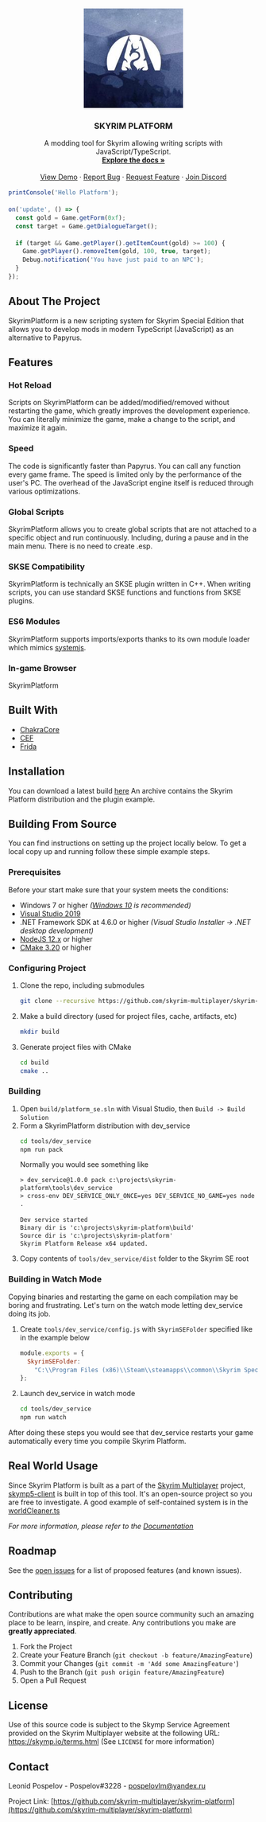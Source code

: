 <!--
*** Thanks for checking out the Best-README-Template. If you have a suggestion
*** that would make this better, please fork the repo and create a pull request
*** or simply open an issue with the tag "enhancement".
*** Thanks again! Now go create something AMAZING! :D
-->


<!-- PROJECT LOGO -->
<br />
<p align="center">
  <a href="https://skymp.io">
    <img src="skymp.jpg" alt="Logo" width="200" height="200">
  </a>

  <h3 align="center">SKYRIM PLATFORM</h3>

  <p align="center">
    A modding tool for Skyrim allowing writing scripts with JavaScript/TypeScript.
    <br />
    <a href="https://pospelovlm.gitbook.io/skyrim-multiplayer-docs/docs_skyrim_platform"><strong>Explore the docs »</strong></a>
    <br />
    <br />
    <a href="https://www.youtube.com/watch?v=b-kJte3AMYA">View Demo</a>
    ·
    <a href="https://github.com/skyrim-multiplayer/skyrim-platform/issues">Report Bug</a>
    ·
    <a href="https://github.com/skyrim-multiplayer/skyrim-platform/issues">Request Feature</a> 
    ·
    <a href="https://discord.gg/NKtwpuGCHD">Join Discord</a>
  </p>
</p>

```typescript
printConsole('Hello Platform');

on('update', () => {
  const gold = Game.getForm(0xf);
  const target = Game.getDialogueTarget();
  
  if (target && Game.getPlayer().getItemCount(gold) >= 100) {
    Game.getPlayer().removeItem(gold, 100, true, target);
    Debug.notification('You have just paid to an NPC');
  }
});
```

<!-- ABOUT THE PROJECT -->
## About The Project

SkyrimPlatform is a new scripting system for Skyrim Special Edition that allows you to develop mods in modern TypeScript (JavaScript) as an alternative to Papyrus.

## Features

### Hot Reload
Scripts on SkyrimPlatform can be added/modified/removed without restarting the game, which greatly improves the development experience. You can literally minimize the game, make a change to the script, and maximize it again.

### Speed
The code is significantly faster than Papyrus. You can call any function every game frame. The speed is limited only by the performance of the user's PC. The overhead of the JavaScript engine itself is reduced through various optimizations.

### Global Scripts
SkyrimPlatform allows you to create global scripts that are not attached to a specific object and run continuously. Including, during a pause and in the main menu. There is no need to create .esp.

### SKSE Compatibility
SkyrimPlatform is technically an SKSE plugin written in C++. When writing scripts, you can use standard SKSE functions and functions from SKSE plugins.

### ES6 Modules
SkyrimPlatform supports imports/exports thanks to its own module loader which mimics [systemjs](https://github.com/systemjs/systemjs).

### In-game Browser
SkyrimPlatform

## Built With

* [ChakraCore](https://github.com/chakra-core/ChakraCore)
* [CEF](https://bitbucket.org/chromiumembedded/cef)
* [Frida](https://frida.re/)


<!-- GETTING STARTED -->
## Installation

You can download a latest build [here](https://skymp.io/nightly/index.html) An archive contains the Skyrim Platform distribution and the plugin example.

## Building From Source

You can find instructions on setting up the project locally below.
To get a local copy up and running follow these simple example steps.

### Prerequisites

Before your start make sure that your system meets the conditions:

* Windows 7 or higher *([Windows 10](https://www.microsoft.com/en-us/software-download/windows10) is recommended)*
* [Visual Studio 2019](https://visualstudio.microsoft.com/downloads/)
* .NET Framework SDK at 4.6.0 or higher *(Visual Studio Installer -> .NET desktop development)*
* [NodeJS 12.x](https://nodejs.org/en/download/) or higher
* [CMake 3.20](https://cmake.org/download/) or higher

### Configuring Project

1. Clone the repo, including submodules
   ```sh
   git clone --recursive https://github.com/skyrim-multiplayer/skyrim-platform.git
   ```
2. Make a build directory (used for project files, cache, artifacts, etc)
   ```sh
   mkdir build
   ```
3. Generate project files with CMake
   ```sh
   cd build
   cmake ..
   ```

### Building

1. Open `build/platform_se.sln` with Visual Studio, then `Build -> Build Solution`
2. Form a SkyrimPlatform distribution with dev_service
   ```sh
   cd tools/dev_service
   npm run pack
   ```
   Normally you would see something like
   ```
   > dev_service@1.0.0 pack c:\projects\skyrim-platform\tools\dev_service
   > cross-env DEV_SERVICE_ONLY_ONCE=yes DEV_SERVICE_NO_GAME=yes node .

   Dev service started
   Binary dir is 'c:\projects\skyrim-platform\build'
   Source dir is 'c:\projects\skyrim-platform'
   Skyrim Platform Release x64 updated.
   ```
3. Copy contents of `tools/dev_service/dist` folder to the Skyrim SE root

### Building in Watch Mode

Copying binaries and restarting the game on each compilation may be boring and frustrating. Let's turn on the watch mode letting dev_service doing its job.

1. Create `tools/dev_service/config.js` with `SkyrimSEFolder` specified like in the example below
   ```js
   module.exports = {
     SkyrimSEFolder:
       "C:\\Program Files (x86)\\Steam\\steamapps\\common\\Skyrim Special Edition",
   };
   ```
2. Launch dev_service in watch mode
   ```sh
   cd tools/dev_service
   npm run watch
   ```
After doing these steps you would see that dev_service restarts your game automatically every time you compile Skyrim Platform.

<!-- USAGE EXAMPLES -->
## Real World Usage

Since Skyrim Platform is built as a part of the [Skyrim Multiplayer](https://skymp.io) project, [skymp5-client](https://github.com/skyrim-multiplayer/skymp5-client) is built in top of this tool. It's an open-source project so you are free to investigate. A good example of self-contained system is in the [worldCleaner.ts](https://github.com/skyrim-multiplayer/skymp5-client/blob/6013e4f8c28a8cb8621a2b5543037b63164dfd7a/src/front/worldCleaner.ts)

_For more information, please refer to the [Documentation](https://pospelovlm.gitbook.io/skyrim-multiplayer-docs/docs_skyrim_platform)_



<!-- ROADMAP -->
## Roadmap

See the [open issues](https://github.com/skyrim-multiplayer/skyrim-platform/issues) for a list of proposed features (and known issues).



<!-- CONTRIBUTING -->
## Contributing

Contributions are what make the open source community such an amazing place to be learn, inspire, and create. Any contributions you make are **greatly appreciated**.

1. Fork the Project
2. Create your Feature Branch (`git checkout -b feature/AmazingFeature`)
3. Commit your Changes (`git commit -m 'Add some AmazingFeature'`)
4. Push to the Branch (`git push origin feature/AmazingFeature`)
5. Open a Pull Request



<!-- LICENSE -->
## License

Use of this source code is subject to the Skymp Service Agreement provided on the Skyrim Multiplayer website at the following URL: https://skymp.io/terms.html
(See `LICENSE` for more information)



<!-- CONTACT -->
## Contact

Leonid Pospelov - Pospelov#3228 - pospelovlm@yandex.ru

Project Link: [https://github.com/skyrim-multiplayer/skyrim-platform](https://github.com/skyrim-multiplayer/skyrim-platform)

